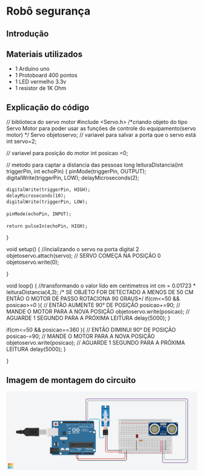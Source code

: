 # Robô segurança

## Introdução


## Materiais utilizados
- 1 Arduino uno
- 1 Protoboard 400 pontos
- 1 LED vermelho 3.3v
- 1 resistor de 1K Ohm

## Explicação do código

// biblioteca do servo motor
#include <Servo.h>
/*criando objeto do tipo Servo Motor
para poder usar as funções de controle
do equipamento(servo motor) */
Servo objetoservo;
// variavel para salvar a porta que o servo está
int servo=2;

// variavel para posição do motor
int posicao =0;

// metodo para captar a distancia das pessoas
  long leituraDistancia(int triggerPin, int echoPin)
  {
    pinMode(triggerPin, OUTPUT);  
    digitalWrite(triggerPin, LOW);
    delayMicroseconds(2);

    digitalWrite(triggerPin, HIGH);
    delayMicroseconds(10); 
    digitalWrite(triggerPin, LOW);
    
    pinMode(echoPin, INPUT); 

    return pulseIn(echoPin, HIGH);
  }

void setup()
{
  //incializando o servo na porta digital 2
  objetoservo.attach(servo);
  // SERVO COMEÇA NA POSIÇÃO 0
  objetoservo.write(0);
  
}

void loop()
{
  //transformando o valor lido em centimetros
    int cm = 0.01723 * leituraDistancia(4,3);
  /* SE OBJETO FOR DETECTADO A MENOS DE 50 CM
  ENTÃO O MOTOR DE PASSO ROTACIONA 90 GRAUS*/
  if(cm<=50 && posicao>=0 ){
    // ENTÃO AUMENTE 90° DE POSIÇÃO 
    posicao+=90;
   // MANDE O MOTOR PARA A NOVA POSIÇÃO
    objetoservo.write(posicao);
   // AGUARDE 1 SEGUNDO PARA A PRÓXIMA LEITURA
    delay(5000); 
  }
  
  if(cm<=50 && posicao==360 ){
    // ENTÃO DIMINUI 90° DE POSIÇÃO 
    posicao-=90;
   // MANDE O MOTOR PARA A NOVA POSIÇÃO
    objetoservo.write(posicao);
   // AGUARDE 1 SEGUNDO PARA A PRÓXIMA LEITURA
    delay(5000); 
  }
  
}

## Imagem de montagem do circuito

![Robo segurança](robo_seguranca.png)
